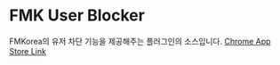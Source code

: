 # FMK User Blocker
FMKorea의 유저 차단 기능을 제공해주는 플러그인의 소스입니다.
[Chrome App Store Link](https://chrome.google.com/webstore/detail/fmk-user-blocker/jcmnmoimihnanbcpopapolfpjjhkjkgp)
